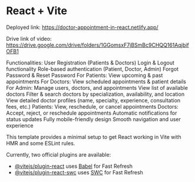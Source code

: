 # React + Vite
Deployed link: https://doctor-appointment-in-react.netlify.app/

Drive link of video: https://drive.google.com/drive/folders/1GGomsxF7jBSmBc9CHQQ161AqjbifOFB1

Functionalities:
User Registration (Patients & Doctors)
Login & Logout functionality
Role-based authentication (Patient, Doctor, Admin)
Forgot Password & Reset Password
For Patients: View upcoming & past appointments
For Doctors: View scheduled appointments & patient details
For Admin: Manage users, doctors, and appointments
View list of available doctors
Filter & search doctors by specialization, availability, and location
View detailed doctor profiles (name, specialty, experience, consultation fees, etc.)
Patients: View, reschedule, or cancel appointments
Doctors: Accept, reject, or reschedule appointments
Automatic notifications for status updates
Fully mobile-friendly design
Smooth navigation and user experience



This template provides a minimal setup to get React working in Vite with HMR and some ESLint rules.

Currently, two official plugins are available:

- [@vitejs/plugin-react](https://github.com/vitejs/vite-plugin-react/blob/main/packages/plugin-react/README.md) uses [Babel](https://babeljs.io/) for Fast Refresh
- [@vitejs/plugin-react-swc](https://github.com/vitejs/vite-plugin-react-swc) uses [SWC](https://swc.rs/) for Fast Refresh
